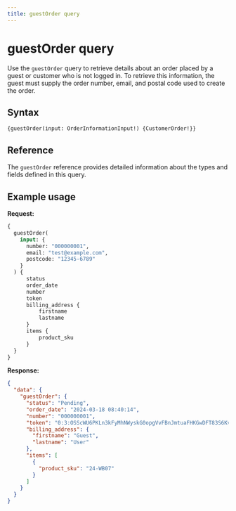 ```yaml
---
title: guestOrder query
---
```


# guestOrder query

Use the `guestOrder` query to retrieve details about an order placed by a guest or customer who is not logged in. To retrieve this information, the guest must supply the order number, email, and postal code used to create the order.

## Syntax

`{guestOrder(input: OrderInformationInput!) {CustomerOrder!}}`

## Reference

The `guestOrder` reference provides detailed information about the types and fields defined in this query.

## Example usage

**Request:**

```graphql
{
  guestOrder(
    input: {
      number: "000000001",
      email: "test@example.com",
      postcode: "12345-6789"
    }
  ) {
      status
      order_date
      number
      token
      billing_address {
          firstname
          lastname
      }
      items {
          product_sku
      }
  }
}
```

**Response:**

```json
{
  "data": {
    "guestOrder": {
      "status": "Pending",
      "order_date": "2024-03-18 08:40:14",
      "number": "000000001",
      "token": "0:3:OSScWU6PKLn3kFyMhNWyskG0opgVvFBnJmtuaFHKGwDFT83S6Kv9U39iYwixuU+vhwDz2AF4pCs3GtLhHbQ=",
      "billing_address": {
        "firstname": "Guest",
        "lastname": "User"
      },
      "items": [
        {
          "product_sku": "24-WB07"
        }
      ]
    }
  }
}
```
